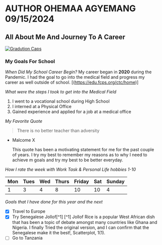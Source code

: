 # AUTHOR OHEMAA AGYEMANG 09/15/2024 

## All About Me And Journey To A Career
[![Gradution Caps](GraduationCap.png)](https://images.squarespace-cdn.com/content/v1/5fc463b9df132613bbd422a5/1607559213633-RU0GHLJ43QYEE3VKV5K6/Graduations+Now+Blog+Different+Types+of+High+School+Graduation+Hats.jpg?format=2500w)
### My Goals For School 

*When Did My School Career Begin?*
    My career began in **2020** during the Pandemic. I had the goal to go into the medical field and progress my career as well outside of school.
[(https://edu.fcps.org/ctc/home)]

*What were the steps I took to get into the Medical Field*
1. I went to a vocational school during High School
2. I interned at a Physical Office
3. Gained experience and applied for a job at a medical office

*My Favorite Quote*
> There is no better teacher than adversity 

 - Malcome X

    This quote has been a motivating statement for me for the past couple of years. I try my best to remember my reasons as to why I need to achieve m goals and try my best to be better everyday.

*How I rate the week with Work Task & Personal Life hobbies 1-10*

|Mon|Tues|Wed|Thurs|Friday|Sat|Sunday|
|---|----|---|-----|------|---|------|
| 1 | 3  | 4 | 8   |  10  | 10|   4  |

*Goals that I have done for this year and the next*
- [x] Travel to Europe 
- [x] Try Senegalese Jollof[^1]
[^1] Jollof Rice is a popular West African dish that has been a topic of debate amongst many countries like Ghana and Nigeria. I finally Tried the original version, and I can confirm that the Senegalese make it the best!, Scatterplot, 1(1).
- [ ] Go to Tanzania
